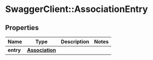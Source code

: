 # SwaggerClient::AssociationEntry

## Properties
Name | Type | Description | Notes
------------ | ------------- | ------------- | -------------
**entry** | [**Association**](Association.md) |  | 


